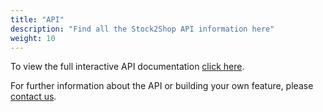 ```yaml
---
title: "API"
description: "Find all the Stock2Shop API information here"
weight: 10
---
```


To view the full interactive API documentation [click here](https://app.stock2shop.com/docs). 

For further information about the API or building your own feature, please [contact us](/contact-us).